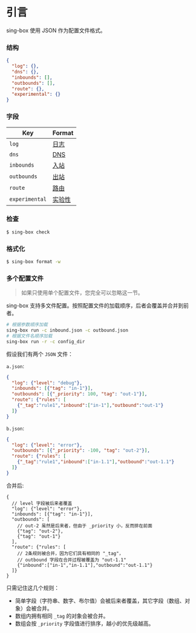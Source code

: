 # 引言

sing-box 使用 JSON 作为配置文件格式。

### 结构

```json
{
  "log": {},
  "dns": {},
  "inbounds": [],
  "outbounds": [],
  "route": {},
  "experimental": {}
}
```

### 字段

| Key            | Format                |
|----------------|-----------------------|
| `log`          | [日志](./log)           |
| `dns`          | [DNS](./dns)          |
| `inbounds`     | [入站](./inbound)       |
| `outbounds`    | [出站](./outbound)      |
| `route`        | [路由](./route)         |
| `experimental` | [实验性](./experimental) |

### 检查

```bash
$ sing-box check
```

### 格式化

```bash
$ sing-box format -w
```

### 多个配置文件

> 如果只使用单个配置文件，您完全可以忽略这一节。

sing-box 支持多文件配置。按照配置文件的加载顺序，后者会覆盖并合并到前者。

```bash
# 根据参数顺序加载
sing-box run -c inbound.json -c outbound.json
# 根据文件名顺序加载
sing-box run -r -c config_dir
```

假设我们有两个 `JSON` 文件：

`a.json`:

```json
{
  "log": {"level": "debug"},
  "inbounds": [{"tag": "in-1"}],
  "outbounds": [{"_priority": 100, "tag": "out-1"}],
  "route": {"rules": [
    {"_tag":"rule1","inbound":["in-1"],"outbound":"out-1"}
  ]}
}
```

`b.json`:

```json
{
  "log": {"level": "error"},
  "outbounds": [{"_priority": -100, "tag": "out-2"}],
  "route": {"rules": [
    {"_tag":"rule1","inbound":["in-1.1"],"outbound":"out-1.1"}
  ]}
}
```

合并后:

```jsonc
{
  // level 字段被后来者覆盖
  "log": {"level": "error"},
  "inbounds": [{"tag": "in-1"}],
  "outbounds": [
    // out-2 虽然是后来者，但由于 _priority 小，反而排在前面
    {"tag": "out-2"}, 
    {"tag": "out-1"}
  ],
  "route": {"rules": [
    // 2条规则被合并，因为它们具有相同的 "_tag"，
    // outbound 字段在合并过程被覆盖为 "out-1.1"
    {"inbound":["in-1","in-1.1"],"outbound":"out-1.1"}
  ]}
}
```

只需记住这几个规则：

- 简单字段（字符串、数字、布尔值）会被后来者覆盖，其它字段（数组、对象）会被合并。
- 数组内拥有相同 `_tag` 的对象会被合并。
- 数组会按 `_priority` 字段值进行排序，越小的优先级越高。
